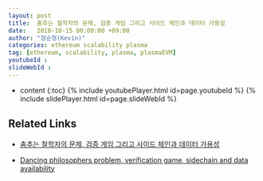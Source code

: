 ```yaml
---
layout: post
title:  춤추는 철학자의 문제, 검증 게임 그리고 사이드 체인과 데이터 가용성
date:   2018-10-15 00:00:00 +09:00
author: "정순형(Kevin)"
categories: ethereum scalability plasma
tag: [ethereum, scalability, plasma, plasmaEVM]
youtubeId :
slideWebId :
---
```

* content
{:toc}
{% include youtubePlayer.html id=page.youtubeId %}
{% include slidePlayer.html id=page.slideWebId %}

## Related Links

* [춤추는 철학자의 문제, 검증 게임 그리고 사이드 체인과 데이터 가용성](https://medium.com/@soonhyungjung/%EC%B6%A4%EC%B6%94%EB%8A%94-%EC%B2%A0%ED%95%99%EC%9E%90%EC%9D%98-%EB%AC%B8%EC%A0%9C-%EA%B2%80%EC%A6%9D-%EA%B2%8C%EC%9E%84-%EA%B7%B8%EB%A6%AC%EA%B3%A0-%EC%82%AC%EC%9D%B4%EB%93%9C-%EC%B2%B4%EC%9D%B8%EA%B3%BC-%EB%8D%B0%EC%9D%B4%ED%84%B0-%EA%B0%80%EC%9A%A9%EC%84%B1-dancing-philosophers-problem-verification-game-sidechain-a196f3547841)

* [Dancing philosophers problem, verification game, sidechain and data availability](https://medium.com/onther-tech/dancing-philosophers-problem-verification-game-sidechain-and-data-availability-translated-c60ac51afcfa)
